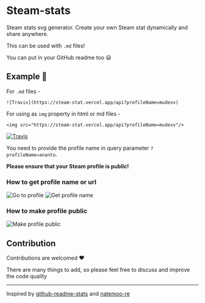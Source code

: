 # Steam-stats

Steam stats svg generator. Create your own Steam stat dynamically and share anywhere.

This can be used with `.md` files!

You can put in your GitHub readme too 😃

## Example 📝

For `.md` files - 
```
![Travis](https://steam-stat.vercel.app/api?profileName=mudexv)
```
For using as `img` property in html or md files -
```
<img src="https://steam-stat.vercel.app/api?profileName=mudexv"/>
```

[![Travis](https://steam-stat.vercel.app/api?profileName=mudexv)](https://steam-stat.vercel.app/api?profileName=mudexv)


You need to provide the profile name in query parameter `?profileName=ananto`.

**Please ensure that your Steam profile is public!**

### How to get profile name or url

![Go to profile](./ss/GoToProfile.png?raw=true "Go to profile")
![Get profile name](./ss/GetProfileName.png?raw=true "Get profile name")

### How to make profile public

![Make profile public](./ss/public.png?raw=true "Make profile public")


## Contribution

Contributions are welcomed ❤️

There are many things to add, so please feel free to discuss and improve the code quality

<hr/>

Inspired by [github-readme-stats](https://github.com/anuraghazra/github-readme-stats) and [natemoo-re](https://github.com/natemoo-re/natemoo-re)
